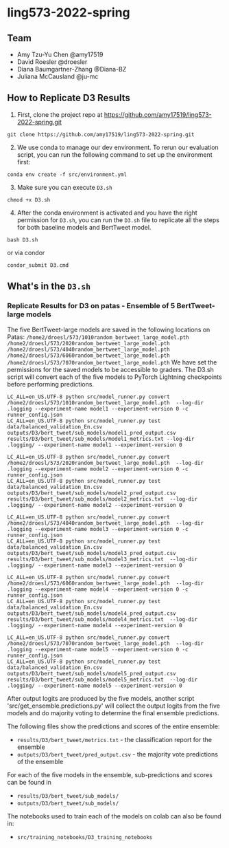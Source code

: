 # ling573-2022-spring


## Team

- Amy Tzu-Yu Chen @amy17519
- David Roesler @droesler
- Diana Baumgartner-Zhang @Diana-BZ
- Juliana McCausland @ju-mc

## How to Replicate D3 Results

1. First, clone the project repo at https://github.com/amy17519/ling573-2022-spring.git

```
git clone https://github.com/amy17519/ling573-2022-spring.git
```

2. We use conda to manage our dev environment. To rerun our evaluation script, you can run the following command to set up the environment first:

```
conda env create -f src/environment.yml
```

3. Make sure you can execute `D3.sh`

```
chmod +x D3.sh
```

4. After the conda environment is activated and you have the right permission for `D3.sh`, you can run the `D3.sh` file to replicate all the steps for both baseline models and BertTweet model.

```
bash D3.sh
```

or via condor

```
condor_submit D3.cmd
```


## What's in the `D3.sh`

### Replicate Results for D3 on patas - Ensemble of 5 BertTweet-large models

The five BertTweet-large models are saved in the following locations on Patas:
`/home2/droesl/573/1010random_bertweet_large_model.pth` 
`/home2/droesl/573/2020random_bertweet_large_model.pth`
`/home2/droesl/573/4040random_bertweet_large_model.pth`
`/home2/droesl/573/6060random_bertweet_large_model.pth`
`/home2/droesl/573/7070random_bertweet_large_model.pth`
We have set the permissions for the saved models to be accessible to graders. The D3.sh script will convert each of the five models to PyTorch Lightning checkpoints before performing predictions.

```
LC_ALL=en_US.UTF-8 python src/model_runner.py convert /home2/droesl/573/1010random_bertweet_large_model.pth  --log-dir .logging --experiment-name model1 --experiment-version 0 -c runner_config.json
LC_ALL=en_US.UTF-8 python src/model_runner.py test data/balanced_validation_En.csv outputs/D3/bert_tweet/sub_models/model1_pred_output.csv results/D3/bert_tweet/sub_models/model1_metrics.txt --log-dir .logging/ --experiment-name model1 --experiment-version 0

LC_ALL=en_US.UTF-8 python src/model_runner.py convert /home2/droesl/573/2020random_bertweet_large_model.pth  --log-dir .logging --experiment-name model2 --experiment-version 0 -c runner_config.json
LC_ALL=en_US.UTF-8 python src/model_runner.py test data/balanced_validation_En.csv outputs/D3/bert_tweet/sub_models/model2_pred_output.csv results/D3/bert_tweet/sub_models/model2_metrics.txt  --log-dir .logging/ --experiment-name model2 --experiment-version 0

LC_ALL=en_US.UTF-8 python src/model_runner.py convert /home2/droesl/573/4040random_bertweet_large_model.pth  --log-dir .logging --experiment-name model3 --experiment-version 0 -c runner_config.json
LC_ALL=en_US.UTF-8 python src/model_runner.py test data/balanced_validation_En.csv outputs/D3/bert_tweet/sub_models/model3_pred_output.csv results/D3/bert_tweet/sub_models/model3_metrics.txt  --log-dir .logging/ --experiment-name model3 --experiment-version 0

LC_ALL=en_US.UTF-8 python src/model_runner.py convert /home2/droesl/573/6060random_bertweet_large_model.pth  --log-dir .logging --experiment-name model4 --experiment-version 0 -c runner_config.json
LC_ALL=en_US.UTF-8 python src/model_runner.py test data/balanced_validation_En.csv outputs/D3/bert_tweet/sub_models/model4_pred_output.csv results/D3/bert_tweet/sub_models/model4_metrics.txt  --log-dir .logging/ --experiment-name model4 --experiment-version 0

LC_ALL=en_US.UTF-8 python src/model_runner.py convert /home2/droesl/573/7070random_bertweet_large_model.pth  --log-dir .logging --experiment-name model5 --experiment-version 0 -c runner_config.json
LC_ALL=en_US.UTF-8 python src/model_runner.py test data/balanced_validation_En.csv outputs/D3/bert_tweet/sub_models/model5_pred_output.csv results/D3/bert_tweet/sub_models/model5_metrics.txt  --log-dir .logging/ --experiment-name model5 --experiment-version 0

```
After output logits are produced by the five models, another script 'src/get_ensemble.predictions.py' will collect the output logits from the five models and do majority voting to determine the final ensemble predictions.


The following files show the predictions and scores of the entire ensemble:

- `results/D3/bert_tweet/metrics.txt` - the classification report for the ensemble
- `outputs/D3/bert_tweet/pred_output.csv` - the majority vote predictions of the ensemble

For each of the five models in the ensemble, sub-predictions and scores can be found in 

- `results/D3/bert_tweet/sub_models/`
- `outputs/D3/bert_tweet/sub_models/`

The notebooks used to train each of the models on colab can also be found in:

- `src/training_notebooks/D3_training_notebooks`
